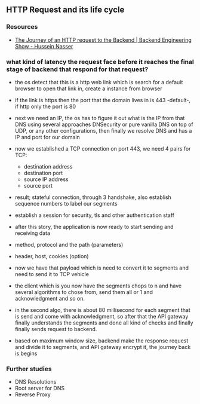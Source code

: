 ## HTTP Request and its life cycle 

### Resources
- [The Journey of an HTTP request to the Backend | Backend Engineering Show - Hussein Nasser](https://www.youtube.com/watch?v=K2qV6VpfR7I)


### what kind of latency the request face before it reaches the final stage of backend that respond for that request?
- the os detect that this is a http web link which is search for a default browser to open that link in, create a instance from browser

- if the link is https then the port that the domain lives in is 443 -default-, if http only the port is 80
- next we need an IP, the os has to figure it out what is the IP from that DNS using several approaches DNSecurity or pure vanilla DNS on top of UDP, or any other configurations, then finally we resolve DNS and has a IP and port for our domain
- now we established a TCP connection on port 443, we need 4 pairs for TCP:
    - destination address
    - destination port 
    - source IP address
    - source port 

- result; stateful connection, through 3 handshake, also establish sequence numbers to label our segments 

- establish a session for security, tls and other authentication staff 
- after this story, the application is now ready to start sending and receiving data

- method, protocol and the path (parameters)
- header, host, cookies (option)  
- now we have that payload which is need to convert it to segments and need to send it to TCP vehicle
- the client which is you now have the segments chops to n and have several algorithms to chose from, send them all or 1 and acknowledgment and so on.
- in the second algo, there is about 80 millisecond for each segment that is send and come with acknowledgment, so after that the API gateway finally understands the segments and done all kind of checks and finally finally sends request to backend.
- based on maximum window size, backend make the response request and divide it to segments, and API gateway encrypt it, the journey back is begins 




### Further studies
- DNS Resolutions
- Root server for DNS
- Reverse Proxy